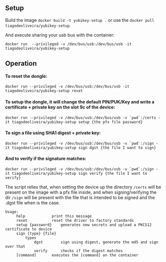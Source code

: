 ## Setup

Build the image `docker build -t yubikey-setup .` or use the `docker pull tiagodeoliveira/yubikey-setup`.

And execute sharing your usb bus with the container:
```
docker run  --privileged -v /dev/bus/usb:/dev/bus/usb -it tiagodeoliveira/yubikey-setup
```

## Operation

#### To reset the dongle:
```
docker run --privileged -v /dev/bus/usb:/dev/bus/usb -it tiagodeoliveira/yubikey-setup reset
```

#### To setup the dongle, it will change the default PIN/PUK/Key and write a certificate + private key on the slot 9c of the device:
```
docker run --privileged -v /dev/bus/usb:/dev/bus/usb -v `pwd`:/certs -it tiagodeoliveira/yubikey-setup setup {the pfx file password}       
```

#### To sign a file using SHA1 digest + private key:
```
docker run --privileged -v /dev/bus/usb:/dev/bus/usb -v `pwd`:/sign -it tiagodeoliveira/yubikey-setup sign dgst {the file I want to sign}
```

#### And to verify if the signature matches:
```
docker run --privileged -v /dev/bus/usb:/dev/bus/usb -v `pwd`:/sign -it tiagodeoliveira/yubikey-setup sign verify {the file I want to verify}
```

The script relies that, when setting the device up the directory `/certs` will be present on the image with a pfx file inside, and when signing/verifying the dir `/sign` will be present with the file that is intended to be signed and the .dgst file when is the case.

```
Usage:
	 help 			 print this message
	 reset 			 reset the driver to factory standards
	 setup {password}	 generates new secrets and upload a PKCS12 certificate to device
	 sign {type} {file}
		 types
			 dgst 		 sign using digest, generate the md5 and sign over that
			 verify 	 checks if the digest matches
	 [command] 		 executes the [command] on the container
```
